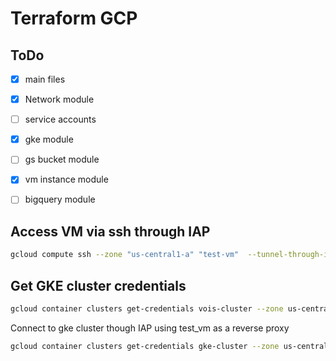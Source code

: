 Terraform GCP 
====



ToDo
----

- [x] main files 
- [x] Network module
- [ ] service accounts 
- [x] gke  module
- [ ] gs bucket module
- [x] vm instance module
- [ ] bigquery module


Access VM via **ssh** through IAP
---

```bash
gcloud compute ssh --zone "us-central1-a" "test-vm"  --tunnel-through-iap --project "anwer-gcp"
```

Get GKE cluster credentials
---

```bash
gcloud container clusters get-credentials vois-cluster --zone us-central1-f --project anwer-gcp
```

Connect to gke cluster though IAP using test_vm as a reverse proxy 

```bash
gcloud container clusters get-credentials gke-cluster --zone us-central1-f --project "anwer-gcp" ; gcloud compute ssh "test-vm" --project "anwer-gcp"  --zone "us-central1-a" -- -4 -L8888:localhost:8888 -N -q -f && export HTTPS_PROXY=localhost:8888
```








